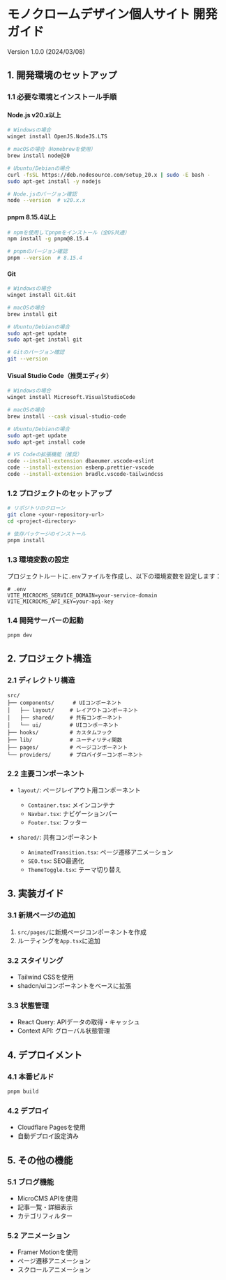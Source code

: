 
# モノクロームデザイン個人サイト 開発ガイド
Version 1.0.0 (2024/03/08)

## 1. 開発環境のセットアップ

### 1.1 必要な環境とインストール手順

#### Node.js v20.x以上
```bash
# Windowsの場合
winget install OpenJS.NodeJS.LTS

# macOSの場合（Homebrewを使用）
brew install node@20

# Ubuntu/Debianの場合
curl -fsSL https://deb.nodesource.com/setup_20.x | sudo -E bash -
sudo apt-get install -y nodejs

# Node.jsのバージョン確認
node --version  # v20.x.x
```

#### pnpm 8.15.4以上
```bash
# npmを使用してpnpmをインストール（全OS共通）
npm install -g pnpm@8.15.4

# pnpmのバージョン確認
pnpm --version  # 8.15.4
```

#### Git
```bash
# Windowsの場合
winget install Git.Git

# macOSの場合
brew install git

# Ubuntu/Debianの場合
sudo apt-get update
sudo apt-get install git

# Gitのバージョン確認
git --version
```

#### Visual Studio Code（推奨エディタ）
```bash
# Windowsの場合
winget install Microsoft.VisualStudioCode

# macOSの場合
brew install --cask visual-studio-code

# Ubuntu/Debianの場合
sudo apt-get update
sudo apt-get install code

# VS Codeの拡張機能（推奨）
code --install-extension dbaeumer.vscode-eslint
code --install-extension esbenp.prettier-vscode
code --install-extension bradlc.vscode-tailwindcss
```

### 1.2 プロジェクトのセットアップ

```bash
# リポジトリのクローン
git clone <your-repository-url>
cd <project-directory>

# 依存パッケージのインストール
pnpm install
```

### 1.3 環境変数の設定
プロジェクトルートに`.env`ファイルを作成し、以下の環境変数を設定します：

```env
# .env
VITE_MICROCMS_SERVICE_DOMAIN=your-service-domain
VITE_MICROCMS_API_KEY=your-api-key
```

### 1.4 開発サーバーの起動
```bash
pnpm dev
```

## 2. プロジェクト構造

### 2.1 ディレクトリ構造
```
src/
├── components/      # UIコンポーネント
│   ├── layout/     # レイアウトコンポーネント
│   ├── shared/     # 共有コンポーネント
│   └── ui/         # UIコンポーネント
├── hooks/          # カスタムフック
├── lib/            # ユーティリティ関数
├── pages/          # ページコンポーネント
└── providers/      # プロバイダーコンポーネント
```

### 2.2 主要コンポーネント
- `layout/`: ページレイアウト用コンポーネント
  - `Container.tsx`: メインコンテナ
  - `Navbar.tsx`: ナビゲーションバー
  - `Footer.tsx`: フッター

- `shared/`: 共有コンポーネント
  - `AnimatedTransition.tsx`: ページ遷移アニメーション
  - `SEO.tsx`: SEO最適化
  - `ThemeToggle.tsx`: テーマ切り替え

## 3. 実装ガイド

### 3.1 新規ページの追加
1. `src/pages/`に新規ページコンポーネントを作成
2. ルーティングを`App.tsx`に追加

### 3.2 スタイリング
- Tailwind CSSを使用
- shadcn/uiコンポーネントをベースに拡張

### 3.3 状態管理
- React Query: APIデータの取得・キャッシュ
- Context API: グローバル状態管理

## 4. デプロイメント

### 4.1 本番ビルド
```bash
pnpm build
```

### 4.2 デプロイ
- Cloudflare Pagesを使用
- 自動デプロイ設定済み

## 5. その他の機能

### 5.1 ブログ機能
- MicroCMS APIを使用
- 記事一覧・詳細表示
- カテゴリフィルター

### 5.2 アニメーション
- Framer Motionを使用
- ページ遷移アニメーション
- スクロールアニメーション
